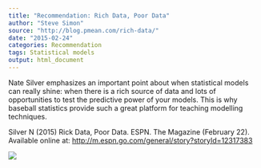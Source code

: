 ```yaml
---
title: "Recommendation: Rich Data, Poor Data"
author: "Steve Simon"
source: "http://blog.pmean.com/rich-data/"
date: "2015-02-24"
categories: Recommendation
tags: Statistical models
output: html_document
---
```


Nate Silver emphasizes an important point about when statistical models
can really shine: when there is a rich source of data and lots of
opportunities to test the predictive power of your models. This is why
baseball statistics provide such a great platform for teaching modelling
techniques.

<!---More--->

Silver N (2015) Rick Data, Poor Data. ESPN. The Magazine (February 22).
Available online at:
<http://m.espn.go.com/general/story?storyId=12317383>

![](http://www.pmean.com/images/images/15/rich-data01.png)




